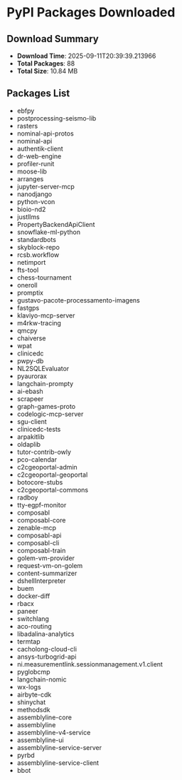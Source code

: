 # PyPI Packages Downloaded

## Download Summary
- **Download Time**: 2025-09-11T20:39:39.213966
- **Total Packages**: 88
- **Total Size**: 10.84 MB

## Packages List
- ebfpy
- postprocessing-seismo-lib
- rasters
- nominal-api-protos
- nominal-api
- authentik-client
- dr-web-engine
- profiler-runit
- moose-lib
- arranges
- jupyter-server-mcp
- nanodjango
- python-vcon
- bioio-nd2
- justllms
- PropertyBackendApiClient
- snowflake-ml-python
- standardbots
- skyblock-repo
- rcsb.workflow
- netimport
- fts-tool
- chess-tournament
- oneroll
- promptix
- gustavo-pacote-processamento-imagens
- fastgps
- klaviyo-mcp-server
- m4rkw-tracing
- qmcpy
- chaiverse
- wpat
- clinicedc
- pwpy-db
- NL2SQLEvaluator
- pyaurorax
- langchain-prompty
- ai-ebash
- scrapeer
- graph-games-proto
- codelogic-mcp-server
- sgu-client
- clinicedc-tests
- arpakitlib
- oldaplib
- tutor-contrib-owly
- pco-calendar
- c2cgeoportal-admin
- c2cgeoportal-geoportal
- botocore-stubs
- c2cgeoportal-commons
- radboy
- tty-egpf-monitor
- composabl
- composabl-core
- zenable-mcp
- composabl-api
- composabl-cli
- composabl-train
- golem-vm-provider
- request-vm-on-golem
- content-summarizer
- dshellInterpreter
- buem
- docker-diff
- rbacx
- paneer
- switchlang
- aco-routing
- libadalina-analytics
- termtap
- cacholong-cloud-cli
- ansys-turbogrid-api
- ni.measurementlink.sessionmanagement.v1.client
- pyglobcmp
- langchain-nomic
- wx-logs
- airbyte-cdk
- shinychat
- methodsdk
- assemblyline-core
- assemblyline
- assemblyline-v4-service
- assemblyline-ui
- assemblyline-service-server
- pyrbd
- assemblyline-service-client
- bbot
